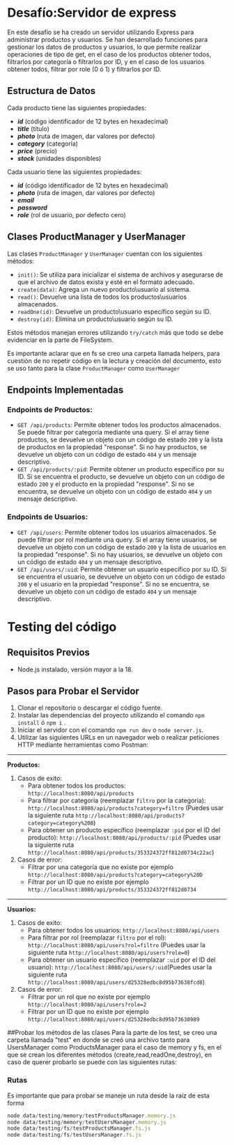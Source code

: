 
# Desafío:Servidor de express

En este desafío se ha creado un servidor utilizando Express para administrar productos y usuarios. Se han desarrollado funciones para gestionar los datos de productos y usuarios, lo que permite realizar operaciones de tipo de get, en el caso de los productos obtener todos, filtrarlos por categoría o filtrarlos por ID, y en el caso de los usuarios obtener todos, filtrar por role (0 ó 1) y filtrarlos por ID.  

## Estructura de Datos

Cada producto tiene las siguientes propiedades:
- ***id*** (código identificador de 12 bytes en hexadecimal)
- ***title*** (título)
- ***photo*** (ruta de imagen, dar valores por defecto)
- ***category*** (categoría)
- ***price*** (precio)
- ***stock*** (unidades disponibles)

Cada usuario tiene las siguientes propiedades:
- ***id*** (código identificador de 12 bytes en hexadecimal)
- ***photo*** (ruta de imagen, dar valores por defecto)
- ***email***
- ***password***
- ***role*** (rol de usuario, por defecto cero)

## Clases ProductManager y UserManager

Las clases `ProductManager` y `UserManager` cuentan con los siguientes métodos:

- `init()`: Se utiliza para inicializar el sistema de archivos y asegurarse de que el archivo de datos exista y esté en el formato adecuado.
- `create(data)`: Agrega un nuevo producto\usuario al sistema.
- `read()`: Devuelve una lista de todos los productos\usuarios almacenados.
- `readOne(id)`: Devuelve un producto\usuario específico según su ID.
- `destroy(id)`: Elimina un producto\usuario según su ID.

Estos métodos manejan errores utilizando `try/catch` más que todo se debe evidenciar en la parte de FileSystem.

Es importante aclarar que en fs se creo una carpeta llamada helpers, para cuestión de no repetir código en la lectura y creación del documento, esto se uso tanto para la  clase `ProductManager` como `UserManager`

## Endpoints Implementadas
### Endpoints de Productos:
- `GET /api/products`: Permite obtener todos los productos almacenados. Se puede filtrar por categoría mediante una query. Si el array tiene productos, se devuelve un objeto con un código de estado `200` y la lista de productos en la propiedad "response". Si no hay productos, se devuelve un objeto con un código de estado `404` y un mensaje descriptivo.
- `GET /api/products/:pid`: Permite obtener un producto específico por su ID. Si se encuentra el producto, se devuelve un objeto con un código de estado `200` y el producto en la propiedad "response". Si no se encuentra, se devuelve un objeto con un código de estado `404` y un mensaje descriptivo.

### Endpoints de Usuarios:
- `GET /api/users`: Permite obtener todos los usuarios almacenados. Se puede filtrar por rol mediante una query. Si el array tiene usuarios, se devuelve un objeto con un código de estado `200` y la lista de usuarios en la propiedad "response". Si no hay usuarios, se devuelve un objeto con un código de estado `404` y un mensaje descriptivo.
- `GET /api/users/:uid`: Permite obtener un usuario específico por su ID. Si se encuentra el usuario, se devuelve un objeto con un código de estado `200` y el usuario en la propiedad "response". Si no se encuentra, se devuelve un objeto con un código de estado `404` y un mensaje descriptivo.

# Testing del código

## Requisitos Previos
- Node.js instalado, versión mayor a la 18.

## Pasos para Probar el Servidor
1. Clonar el repositorio o descargar el código fuente.
2. Instalar las dependencias del proyecto utilizando el comando `npm install` ó `npm i` .
3. Iniciar el servidor con el comando `npm run dev` o `node server.js`.
4. Utilizar las siguientes URLs en un navegador web o realizar peticiones HTTP mediante herramientas como Postman:

---
**Productos:**
1. Casos de exito:
   - Para obtener todos los productos: `http://localhost:8080/api/products`
   - Para filtrar por categoria (reemplazar `filtro` por la categoria): `http://localhost:8080/api/products?category=filtro`
   (Puedes usar la siguiente ruta `http://localhost:8080/api/products?category=category%20B`)
   - Para obtener un producto específico (reemplazar `:pid` por el ID del producto): `http://localhost:8080/api/products/:pid`
   (Puedes usar la siguiente ruta `http://localhost:8080/api/products/353324372ff812d0734c22ac`)
2. Casos de error:
    - Filtrar por una categoría que no existe por ejemplo `http://localhost:8080/api/products?category=category%20D`
    - Filtrar por un ID que no existe por ejemplo `http://localhost:8080/api/products/353324372ff812d0734`
---
**Usuarios:**
1. Casos de exito:
   - Para obtener todos los usuarios: `http://localhost:8080/api/users`
   - Para filtrar por rol (reemplazar `filtro` por el rol): `http://localhost:8080/api/users?rol=filtro`
   (Puedes usar la siguiente ruta `http://localhost:8080/api/users?role=0`)
   - Para obtener un usuario específico (reemplazar `:uid` por el ID del usuario): `http://localhost:8080/api/users/:uid`(Puedes usar la siguiente ruta `http://localhost:8080/api/users/d25328edbc8d95b73638fcd8`)
2. Casos de error:
    - Filtrar por un rol que no existe por ejemplo `http://localhost:8080/api/users?role=2`
    - Filtrar por un ID que no existe por ejemplo `http://localhost:8080/api/users/d25328edbc8d95b73638989`


##Probar los métodos de las clases
Para la parte de los test, se creo una carpeta llamada "test" en donde se creó una archivo tanto para UsersManager como ProductsManager para el caso de memory y fs, en el que se crean los diferentes métodos (create,read,readOne,destroy), en caso de querer probarlo se puede con las siguientes rutas:

### Rutas
Es importante que para probar se maneje un ruta desde la raíz de esta forma
```javascript
node data/testing/memory/testProductsManager.memory.js
node data/testing/memory/testUsersManager.memory.js
node data/testing/fs/testProductsManager.fs.js
node data/testing/fs/testUsersManager.fs.js
```
